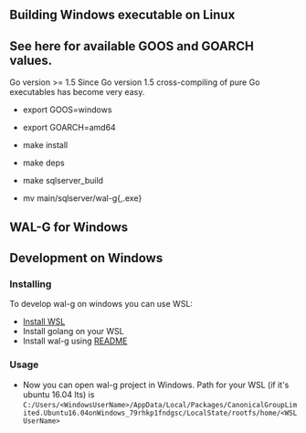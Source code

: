 ## Building Windows executable on Linux

See here for available GOOS and GOARCH values.
-----------

Go version >= 1.5
Since Go version 1.5 cross-compiling of pure Go executables has become very easy.

* export GOOS=windows
* export GOARCH=amd64

* make install
* make deps
* make sqlserver_build

* mv main/sqlserver/wal-g{,.exe}

## WAL-G for Windows

Development on Windows
-----------
### Installing
To develop wal-g on windows you can use WSL:

*  [Install WSL](https://docs.microsoft.com/en-us/windows/wsl/install-win10)
* Install golang on your WSL
* Install wal-g using [README](https://github.com/wal-g/wal-g/blob/master/README.md)
### Usage
* Now you can open wal-g project in Windows. Path for your WSL (if it's ubuntu 16.04 lts) is 
`C:/Users/<WindowsUserName>/AppData/Local/Packages/CanonicalGroupLimited.Ubuntu16.04onWindows_79rhkp1fndgsc/LocalState/rootfs/home/<WSLUserName>`

